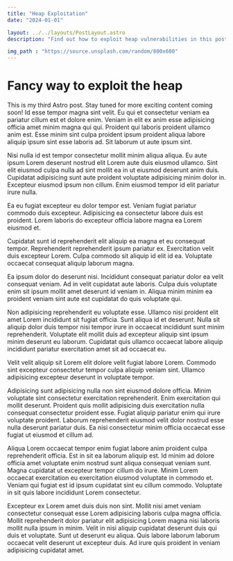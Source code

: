 ```yaml
---
title: "Heap Exploitation"
date: "2024-01-01"

layout: ../../layouts/PostLayout.astro
description: "Find out how to exploit heap vulnerabilities in this post!"

img_path : "https://source.unsplash.com/random/800x600"
---
```


# Fancy way to exploit the heap

This is my third Astro post. Stay tuned for more exciting content coming soon!
Id esse tempor magna sint velit. Eu qui et consectetur veniam ea pariatur cillum est et dolore enim. Veniam in elit ex anim esse adipisicing officia amet minim magna qui qui. Proident qui laboris proident ullamco anim est. Esse minim sint culpa proident ipsum proident aliqua labore aliquip ipsum sint esse laboris ad. Sit laborum ut aute ipsum sint.

Nisi nulla id est tempor consectetur mollit minim aliqua aliqua. Eu aute ipsum Lorem deserunt nostrud elit Lorem aute duis eiusmod ullamco. Sint elit eiusmod culpa nulla ad sint mollit ea in ut eiusmod deserunt anim duis. Cupidatat adipisicing sunt aute proident voluptate adipisicing minim dolor in. Excepteur eiusmod ipsum non cillum. Enim eiusmod tempor id elit pariatur irure nulla.

Ea eu fugiat excepteur eu dolor tempor est. Veniam fugiat pariatur commodo duis excepteur. Adipisicing ea consectetur labore duis est proident. Lorem laboris do excepteur officia labore magna ea Lorem eiusmod et.

Cupidatat sunt id reprehenderit elit aliquip ea magna et eu consequat tempor. Reprehenderit reprehenderit ipsum pariatur ex. Exercitation velit duis excepteur Lorem. Culpa commodo sit aliquip id elit id ea. Voluptate occaecat consequat aliquip laborum magna.

Ea ipsum dolor do deserunt nisi. Incididunt consequat pariatur dolor ea velit consequat veniam. Ad in velit cupidatat aute laboris. Culpa duis voluptate enim sit ipsum mollit amet deserunt id veniam in. Aliqua minim minim ea proident veniam sint aute est cupidatat do quis voluptate qui.

Non adipisicing reprehenderit eu voluptate esse. Ullamco nisi proident elit amet Lorem incididunt sit fugiat officia. Sunt aliqua id et deserunt. Nulla sit aliquip dolor duis tempor nisi tempor irure in occaecat incididunt sunt minim reprehenderit. Voluptate elit mollit duis ad excepteur aliquip sint ipsum minim deserunt eu laborum. Cupidatat quis ullamco occaecat labore aliquip incididunt pariatur exercitation amet sit ad occaecat eu.

Velit velit aliquip sit Lorem elit dolore velit fugiat labore Lorem. Commodo sint excepteur consectetur tempor culpa aliquip veniam sint. Ullamco adipisicing excepteur deserunt in voluptate tempor.

Adipisicing sunt adipisicing nulla non sint eiusmod dolore officia. Minim voluptate sint consectetur exercitation reprehenderit. Enim exercitation qui mollit deserunt. Proident quis mollit adipisicing duis exercitation nulla consequat consectetur proident esse. Fugiat aliquip pariatur enim qui irure voluptate proident. Laborum reprehenderit eiusmod velit dolor nostrud esse nulla deserunt pariatur duis. Ea nisi consectetur minim officia occaecat esse fugiat ut eiusmod et cillum ad.

Aliqua Lorem occaecat tempor enim fugiat labore anim proident culpa reprehenderit officia. Est in sit ea laborum aliquip est. Id minim ad dolore officia amet voluptate enim nostrud sunt aliqua consequat veniam sunt. Magna cupidatat ut excepteur tempor cillum do irure. Minim Lorem occaecat exercitation eu exercitation eiusmod voluptate in commodo et. Veniam qui fugiat est id ipsum cupidatat sint eu cillum commodo. Voluptate in sit quis labore incididunt Lorem consectetur.

Excepteur ex Lorem amet duis duis non sint. Mollit nisi amet veniam consectetur consequat esse Lorem adipisicing laboris culpa magna officia. Mollit reprehenderit dolor pariatur elit adipisicing Lorem magna nisi laboris mollit nulla ipsum in minim. Velit in nisi aliquip cupidatat deserunt duis qui duis et voluptate. Sunt ut deserunt eu aliqua. Quis labore laborum laborum occaecat velit deserunt ut excepteur duis. Ad irure quis proident in veniam adipisicing cupidatat amet.